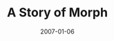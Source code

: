 ---
layout: message
category: message
series: "Morph"
title: "A Story of Morph"
date: 2007-01-06
message_id: 37
---